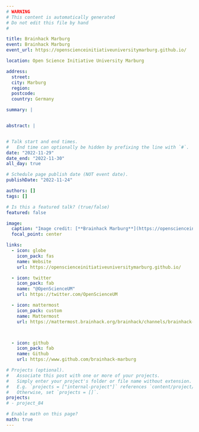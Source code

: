```yaml
---
# WARNING
# This content is automatically generated
# Do not edit this file by hand
#

title: Brainhack Marburg
event: Brainhack Marburg
event_url: https://openscienceinitiativeuniversitymarburg.github.io/

location: Open Science Initiative University Marburg

address:
  street:
  city: Marburg
  region:
  postcode:
  country: Germany

summary: |


abstract: |


# Talk start and end times.
#   End time can optionally be hidden by prefixing the line with `#`.
date: "2022-11-29"
date_end: "2022-11-30"
all_day: true

# Schedule page publish date (NOT event date).
publishDate: "2022-11-24"

authors: []
tags: []

# Is this a featured talk? (true/false)
featured: false

image:
  caption: "Image credit: [**Brainhack Marburg**](https://openscienceinitiativeuniversitymarburg.github.io/)"
  focal_point: center

links:
  - icon: globe
    icon_pack: fas
    name: Website
    url: https://openscienceinitiativeuniversitymarburg.github.io/

  - icon: twitter
    icon_pack: fab
    name: "@OpenScienceUM"
    url: https://twitter.com/OpenScienceUM

  - icon: mattermost
    icon_pack: custom
    name: Mattermost
    url: https://mattermost.brainhack.org/brainhack/channels/brainhack-marburg



  - icon: github
    icon_pack: fab
    name: Github
    url: https://www.github.com/brainhack-marburg

# Projects (optional).
#   Associate this post with one or more of your projects.
#   Simply enter your project's folder or file name without extension.
#   E.g. `projects = ["internal-project"]` references `content/project/deep-learning/index.md`.
#   Otherwise, set `projects = []`.
projects:
# - project_84

# Enable math on this page?
math: true
---
```

